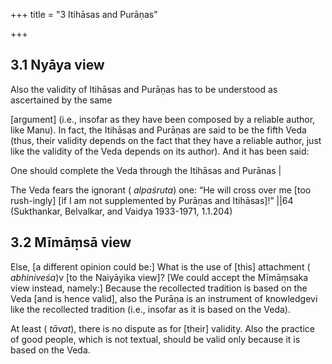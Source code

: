 +++
title = "3 Itihāsas and Purāṇas"

+++

## 3.1 Nyāya view

Also the validity of Itihāsas and Purāṇas has to be understood as ascertained by the same

\[argument\] \(i.e., insofar as they have been composed by a reliable author, like Manu\). In fact, the Itihāsas and Purāṇas are said to be the fifth Veda \(thus, their validity depends on the fact that they have a reliable author, just like the validity of the Veda depends on its author\). And it has been said:

One should complete the Veda through the Itihāsas and Purānas |

The Veda fears the ignorant \( *alpaśruta*\) one: “He will cross over me \[too rush-ingly\] \[if I am not supplemented by Purāṇas and Itihāsas\]\!” ||64 \(Sukthankar, Belvalkar, and Vaidya 1933-1971, 1.1.204\)

## 3.2 Mīmāṃsā view

Else, \[a different opinion could be:\] What is the use of \[this\] attachment \( *abhiniveśa*\)v \[to the Naiyāyika view\]? \[We could accept the Mīmāṃsaka view instead, namely:\] Because the recollected tradition is based on the Veda \[and is hence valid\], also the Purāṇa is an instrument of knowledgevi like the recollected tradition \(i.e., insofar as it is based on the Veda\). 

At least \( *tāvat*\), there is no dispute as for \[their\] validity. Also the practice of good people, which is not textual, should be valid only because it is based on the Veda. 

